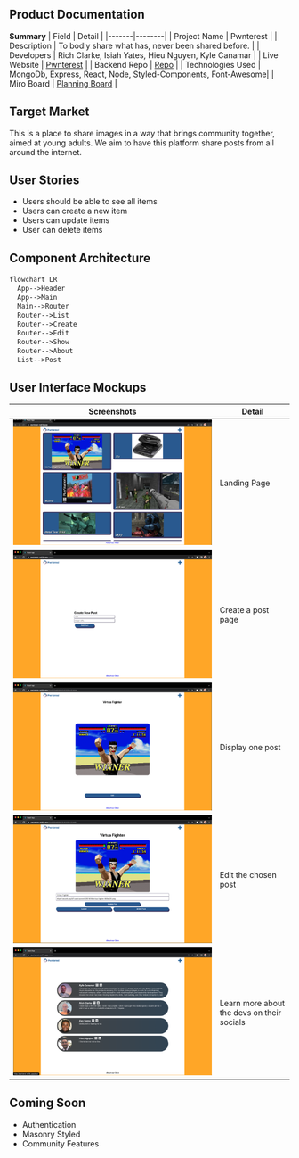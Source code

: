 ## Product Documentation

**Summary**
| Field | Detail |
|-------|--------|
| Project Name | Pwnterest |
| Description | To bodly share what has, never been shared before. |
| Developers | Rich Clarke, Isiah Yates, Hieu Nguyen, Kyle Canamar |
| Live Website | [Pwnterest](https://pwnterest.netlify.app/) |
| Backend Repo | [Repo](https://github.com/Isyates/pwnterest-project3-backend) |
| Technologies Used | MongoDb, Express, React, Node, Styled-Components, Font-Awesome|
| Miro Board | [Planning Board](https://miro.com/app/board/uXjVOvBb9KI=/?share_link_id=47759428068) |

## Target Market

This is a place to share images in a way that brings community together, aimed at young adults. We aim to have this platform share posts from all around the internet.

## User Stories

- Users should be able to see all items
- Users can create a new item
- Users can update items
- User can delete items


## Component Architecture

```mermaid
flowchart LR
  App-->Header
  App-->Main
  Main-->Router
  Router-->List
  Router-->Create
  Router-->Edit
  Router-->Show
  Router-->About
  List-->Post
```

## User Interface Mockups

| Screenshots | Detail |
|-------|--------|
|![Home](/public/Main.png) | Landing Page |
| ![Create](/public/Create.png) | Create a post page |
| ![Show](/public/Show.png) | Display one post |
| ![Edit](/public/Edit.png) | Edit the chosen post |
| ![About](/public/About.png) | Learn more about the devs on their socials |

## Coming Soon

- Authentication
- Masonry Styled
- Community Features